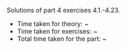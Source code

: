 Solutions of part 4 exercises 4.1.-4.23.

- Time taken for theory: ~
- Time taken for exercises: ~
- Total time taken for the part: ~